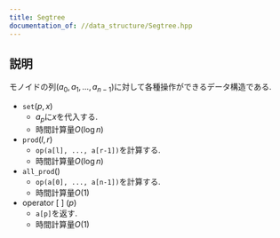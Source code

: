 ```yaml
---
title: Segtree
documentation_of: //data_structure/Segtree.hpp
---
```


## 説明

モノイドの列$(a_0,a_1,\dots,a_{n-1})$に対して各種操作ができるデータ構造である.

-   $\mathtt{set}(p, x)$
    -   $a_p$に$x$を代入する.
    -   時間計算量$O(\log n)$
-   $\mathtt{prod}(l, r)$
    -   ```op(a[l], ..., a[r-1])```を計算する.
    -   時間計算量$O(\log n)$
-   $\mathtt{all\_ prod}()$
    -   ```op(a[0], ..., a[n-1])```を計算する.
    -   時間計算量$O(1)$
-   operator [ ] $(p)$
    -   ```a[p]```を返す.
    -   時間計算量$O(1)$